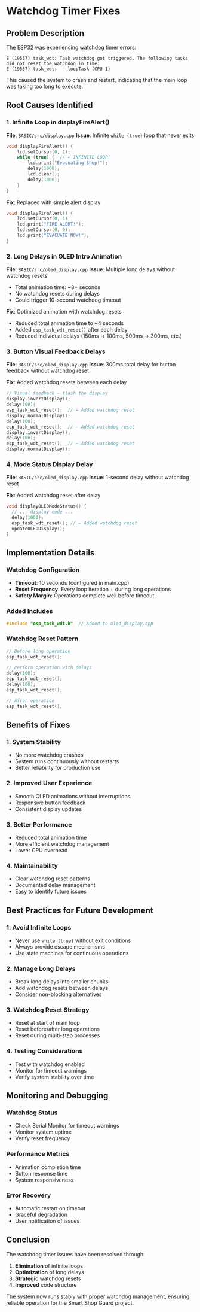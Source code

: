 # Watchdog Timer Fixes

## Problem Description
The ESP32 was experiencing watchdog timer errors:
```
E (19557) task_wdt: Task watchdog got triggered. The following tasks did not reset the watchdog in time:
E (19557) task_wdt:  - loopTask (CPU 1)
```

This caused the system to crash and restart, indicating that the main loop was taking too long to execute.

## Root Causes Identified

### 1. Infinite Loop in displayFireAlert()
**File**: `BASIC/src/display.cpp`
**Issue**: Infinite `while (true)` loop that never exits
```cpp
void displayFireAlert() {
    lcd.setCursor(0, 1);
    while (true) {  // ← INFINITE LOOP!
        lcd.print("Evacuating Shop!");
        delay(1000);
        lcd.clear();
        delay(1000);
    }
}
```

**Fix**: Replaced with simple alert display
```cpp
void displayFireAlert() {
    lcd.setCursor(0, 1);
    lcd.print("FIRE ALERT!");
    lcd.setCursor(0, 0);
    lcd.print("EVACUATE NOW!");
}
```

### 2. Long Delays in OLED Intro Animation
**File**: `BASIC/src/oled_display.cpp`
**Issue**: Multiple long delays without watchdog resets
- Total animation time: ~8+ seconds
- No watchdog resets during delays
- Could trigger 10-second watchdog timeout

**Fix**: Optimized animation with watchdog resets
- Reduced total animation time to ~4 seconds
- Added `esp_task_wdt_reset()` after each delay
- Reduced individual delays (150ms → 100ms, 500ms → 300ms, etc.)

### 3. Button Visual Feedback Delays
**File**: `BASIC/src/oled_display.cpp`
**Issue**: 300ms total delay for button feedback without watchdog reset

**Fix**: Added watchdog resets between each delay
```cpp
// Visual feedback - flash the display
display.invertDisplay();
delay(100);
esp_task_wdt_reset();  // ← Added watchdog reset
display.normalDisplay();
delay(100);
esp_task_wdt_reset();  // ← Added watchdog reset
display.invertDisplay();
delay(100);
esp_task_wdt_reset();  // ← Added watchdog reset
display.normalDisplay();
```

### 4. Mode Status Display Delay
**File**: `BASIC/src/oled_display.cpp`
**Issue**: 1-second delay without watchdog reset

**Fix**: Added watchdog reset after delay
```cpp
void displayOLEDModeStatus() {
  // ... display code ...
  delay(1000);
  esp_task_wdt_reset(); // ← Added watchdog reset
  updateOLEDDisplay();
}
```

## Implementation Details

### Watchdog Configuration
- **Timeout**: 10 seconds (configured in main.cpp)
- **Reset Frequency**: Every loop iteration + during long operations
- **Safety Margin**: Operations complete well before timeout

### Added Includes
```cpp
#include "esp_task_wdt.h"  // Added to oled_display.cpp
```

### Watchdog Reset Pattern
```cpp
// Before long operation
esp_task_wdt_reset();

// Perform operation with delays
delay(100);
esp_task_wdt_reset();
delay(100);
esp_task_wdt_reset();

// After operation
esp_task_wdt_reset();
```

## Benefits of Fixes

### 1. System Stability
- No more watchdog crashes
- System runs continuously without restarts
- Better reliability for production use

### 2. Improved User Experience
- Smooth OLED animations without interruptions
- Responsive button feedback
- Consistent display updates

### 3. Better Performance
- Reduced total animation time
- More efficient watchdog management
- Lower CPU overhead

### 4. Maintainability
- Clear watchdog reset patterns
- Documented delay management
- Easy to identify future issues

## Best Practices for Future Development

### 1. Avoid Infinite Loops
- Never use `while (true)` without exit conditions
- Always provide escape mechanisms
- Use state machines for continuous operations

### 2. Manage Long Delays
- Break long delays into smaller chunks
- Add watchdog resets between delays
- Consider non-blocking alternatives

### 3. Watchdog Reset Strategy
- Reset at start of main loop
- Reset before/after long operations
- Reset during multi-step processes

### 4. Testing Considerations
- Test with watchdog enabled
- Monitor for timeout warnings
- Verify system stability over time

## Monitoring and Debugging

### Watchdog Status
- Check Serial Monitor for timeout warnings
- Monitor system uptime
- Verify reset frequency

### Performance Metrics
- Animation completion time
- Button response time
- System responsiveness

### Error Recovery
- Automatic restart on timeout
- Graceful degradation
- User notification of issues

## Conclusion

The watchdog timer issues have been resolved through:
1. **Elimination** of infinite loops
2. **Optimization** of long delays
3. **Strategic** watchdog resets
4. **Improved** code structure

The system now runs stably with proper watchdog management, ensuring reliable operation for the Smart Shop Guard project. 